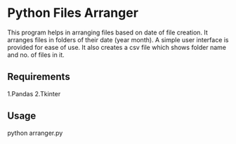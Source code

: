 # Python Files Arranger
This program helps in arranging files based on date of file creation.
It arranges files in folders of their date (year month).
A simple user interface is provided for ease of use.
It also creates a csv file which shows folder name and no. of files in it.

## Requirements
1.Pandas
2.Tkinter

## Usage
python arranger.py
